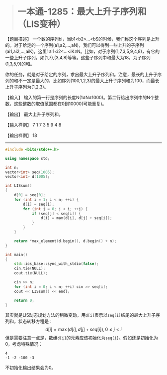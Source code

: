 > # 一本通-1285：最大上升子序列和（LIS变种）

【题目描述】
一个数的序列bi，当b1<b2<...<bS的时候，我们称这个序列是上升的。对于给定的一个序列(a1,a2,...,aN)，我们可以得到一些上升的子序列(ai1,ai2,...,aiK)，这里1≤i1<i2<...<iK≤N。比如，对于序列(1,7,3,5,9,4,8)，有它的一些上升子序列，如(1,7),(3,4,8)等等。这些子序列中和最大为18，为子序列(1,3,5,9)的和。

你的任务，就是对于给定的序列，求出最大上升子序列和。注意，最长的上升子序列的和不一定是最大的，比如序列(100,1,2,3)的最大上升子序列和为100，而最长上升子序列为(1,2,3)。

【输入】
输入的第一行是序列的长度N(1≤N≤1000)。第二行给出序列中的N个整数，这些整数的取值范围都在0到10000(可能重复)。

【输出】
最大上升子序列和。

【输入样例】
7
1 7 3 5 9 4 8

【输出样例】
18

-----

```c++
#include <bits/stdc++.h>

using namespace std;

int n;
vector<int> seq(1005);
vector<int> d(1005);

int LISsum()
{
	d[0] = seq[0];
	for (int i = 1; i < n; ++i) {
		d[i] = seq[i];
		for (int j = 0; j < i; ++j) {
			if (seq[j] < seq[i]) {
				d[i] = max(d[i], d[j] + seq[i]);
			}
		}
	}

	return *max_element(d.begin(), d.begin() + n);
}

int main()
{
	std::ios_base::sync_with_stdio(false);
	cin.tie(NULL);
	cout.tie(NULL);

	cin >> n;
	for (int i = 0; i < n; ++i) cin >> seq[i];
	cout << LISsum() << endl;

	return 0;
}
```

其实就是LIS动态规划方法的稍微变动，用`d[i]`表示以`seq[i]`结尾的最大上升子序列和，状态转移方程是：
$$
d[i] = \max(d[i], d[j] + seq[i]), 0 \leq j < i
$$
但是需要注意一点是，数组`d[i]`的元素应该初始化为`seq[i]`。假如还是初始化为0，考虑特殊情况：

```
4
-1 -2 -100 -3
```

不初始化输出结果会为0。